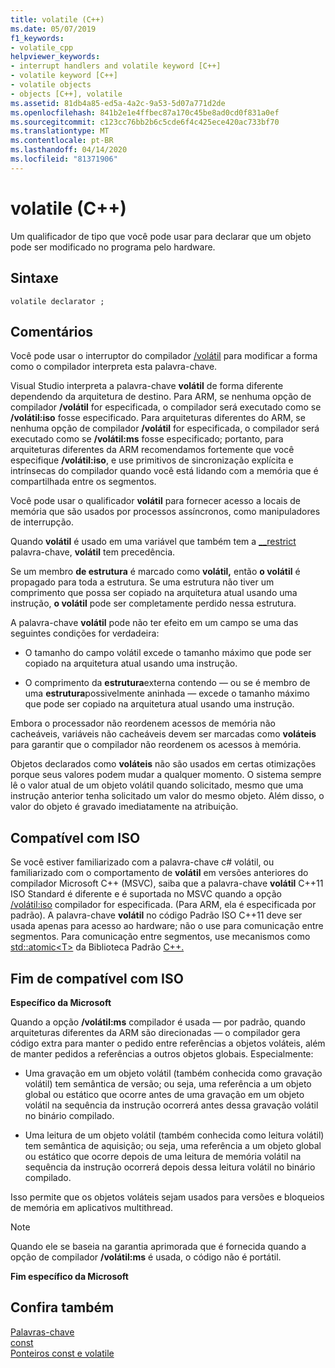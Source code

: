 ```yaml
---
title: volatile (C++)
ms.date: 05/07/2019
f1_keywords:
- volatile_cpp
helpviewer_keywords:
- interrupt handlers and volatile keyword [C++]
- volatile keyword [C++]
- volatile objects
- objects [C++], volatile
ms.assetid: 81db4a85-ed5a-4a2c-9a53-5d07a771d2de
ms.openlocfilehash: 841b2e1e4ffbec87a170c45be8ad0cd0f831a0ef
ms.sourcegitcommit: c123cc76bb2b6c5cde6f4c425ece420ac733bf70
ms.translationtype: MT
ms.contentlocale: pt-BR
ms.lasthandoff: 04/14/2020
ms.locfileid: "81371906"
---
```

# <a name="volatile-c"></a>volatile (C++)

Um qualificador de tipo que você pode usar para declarar que um objeto pode ser modificado no programa pelo hardware.

## <a name="syntax"></a>Sintaxe

```
volatile declarator ;
```

## <a name="remarks"></a>Comentários

Você pode usar o interruptor do compilador [/volátil](../build/reference/volatile-volatile-keyword-interpretation.md) para modificar a forma como o compilador interpreta esta palavra-chave.

Visual Studio interpreta a palavra-chave **volátil** de forma diferente dependendo da arquitetura de destino. Para ARM, se nenhuma opção de compilador **/volátil** for especificada, o compilador será executado como se **/volátil:iso** fosse especificado. Para arquiteturas diferentes do ARM, se nenhuma opção de compilador **/volátil** for especificada, o compilador será executado como se **/volátil:ms** fosse especificado; portanto, para arquiteturas diferentes da ARM recomendamos fortemente que você especifique **/volátil:iso**, e use primitivos de sincronização explícita e intrínsecas do compilador quando você está lidando com a memória que é compartilhada entre os segmentos.

Você pode usar o qualificador **volátil** para fornecer acesso a locais de memória que são usados por processos assíncronos, como manipuladores de interrupção.

Quando **volátil** é usado em uma variável que também tem a [__restrict](../cpp/extension-restrict.md) palavra-chave, **volátil** tem precedência.

Se um membro **de estrutura** é marcado como **volátil,** então **o volátil** é propagado para toda a estrutura. Se uma estrutura não tiver um comprimento que possa ser copiado na arquitetura atual usando uma instrução, **o volátil** pode ser completamente perdido nessa estrutura.

A palavra-chave **volátil** pode não ter efeito em um campo se uma das seguintes condições for verdadeira:

- O tamanho do campo volátil excede o tamanho máximo que pode ser copiado na arquitetura atual usando uma instrução.

- O comprimento da **estrutura**externa contendo — ou se é membro de uma **estrutura**possivelmente aninhada — excede o tamanho máximo que pode ser copiado na arquitetura atual usando uma instrução.

Embora o processador não reordenem acessos de memória não cacheáveis, variáveis não cacheáveis devem ser marcadas como **voláteis** para garantir que o compilador não reordenem os acessos à memória.

Objetos declarados como **voláteis** não são usados em certas otimizações porque seus valores podem mudar a qualquer momento.  O sistema sempre lê o valor atual de um objeto volátil quando solicitado, mesmo que uma instrução anterior tenha solicitado um valor do mesmo objeto.  Além disso, o valor do objeto é gravado imediatamente na atribuição.

## <a name="iso-compliant"></a>Compatível com ISO

Se você estiver familiarizado com a palavra-chave c# volátil, ou familiarizado com o comportamento de **volátil** em versões anteriores do compilador Microsoft C++ (MSVC), saiba que a palavra-chave **volátil** C++11 ISO Standard é diferente e é suportada no MSVC quando a opção [/volátil:iso](../build/reference/volatile-volatile-keyword-interpretation.md) compilador for especificada. (Para ARM, ela é especificada por padrão). A palavra-chave **volátil** no código Padrão ISO C++11 deve ser usada apenas para acesso ao hardware; não o use para comunicação entre segmentos. Para comunicação entre segmentos, use mecanismos como [std::atomic\<T>](../standard-library/atomic.md) da Biblioteca Padrão [C++.](../standard-library/cpp-standard-library-reference.md)

## <a name="end-of-iso-compliant"></a>Fim de compatível com ISO

**Específico da Microsoft**

Quando a opção **/volátil:ms** compilador é usada — por padrão, quando arquiteturas diferentes da ARM são direcionadas — o compilador gera código extra para manter o pedido entre referências a objetos voláteis, além de manter pedidos a referências a outros objetos globais. Especialmente:

- Uma gravação em um objeto volátil (também conhecida como gravação volátil) tem semântica de versão; ou seja, uma referência a um objeto global ou estático que ocorre antes de uma gravação em um objeto volátil na sequência da instrução ocorrerá antes dessa gravação volátil no binário compilado.

- Uma leitura de um objeto volátil (também conhecida como leitura volátil) tem semântica de aquisição; ou seja, uma referência a um objeto global ou estático que ocorre depois de uma leitura de memória volátil na sequência da instrução ocorrerá depois dessa leitura volátil no binário compilado.

Isso permite que os objetos voláteis sejam usados para versões e bloqueios de memória em aplicativos multithread.

> [!NOTE]
> Quando ele se baseia na garantia aprimorada que é fornecida quando a opção de compilador **/volátil:ms** é usada, o código não é portátil.

**Fim específico da Microsoft**

## <a name="see-also"></a>Confira também

[Palavras-chave](../cpp/keywords-cpp.md)<br/>
[const](../cpp/const-cpp.md)<br/>
[Ponteiros const e volatile](../cpp/const-and-volatile-pointers.md)
